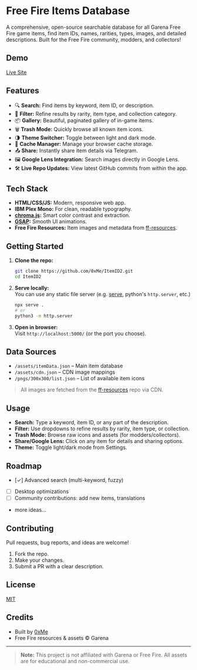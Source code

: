 # Free Fire Items Database

A comprehensive, open-source searchable database for all Garena Free Fire game items, find item IDs, names, rarities, types, images, and detailed descriptions. Built for the Free Fire community, modders, and collectors!

## Demo

[Live Site](https://0xme.github.io/ItemID2/)

## Features

- 🔍 **Search:** Find items by keyword, item ID, or description.
- 🎨 **Filter:** Refine results by rarity, item type, and collection category.
- 📦 **Gallery:** Beautiful, paginated gallery of in-game items.
- 🗑️ **Trash Mode:** Quickly browse all known item icons.
- 🌗 **Theme Switcher:** Toggle between light and dark mode.
- 🚀 **Cache Manager:** Manage your browser cache storage.
- 📤 **Share:** Instantly share item details via Telegram.
- 🖼️ **Google Lens Integration:** Search images directly in Google Lens.
- 🛠️ **Live Repo Updates:** View latest GitHub commits from within the app.

## Tech Stack

- **HTML/CSS/JS:** Modern, responsive web app.
- **IBM Plex Mono:** For clean, readable typography.
- **[chroma.js](https://github.com/gka/chroma.js):** Smart color contrast and extraction.
- **[GSAP](https://greensock.com/gsap/):** Smooth UI animations.
- **Free Fire Resources:** Item images and metadata from [ff-resources](https://github.com/0xme/ff-resources).

## Getting Started

1. **Clone the repo:**
   ```sh
   git clone https://github.com/0xMe/ItemID2.git
   cd ItemID2
   ```
2. **Serve locally:**  
   You can use any static file server (e.g. [serve](https://github.com/vercel/serve), python's `http.server`, etc.)
   ```sh
   npx serve .
   # or
   python3 -m http.server
   ```
3. **Open in browser:**  
   Visit `http://localhost:5000/` (or the port you choose).

## Data Sources

- `/assets/itemData.json` – Main item database
- `/assets/cdn.json` – CDN image mappings
- `/pngs/300x300/list.json` – List of available item icons

> All images are fetched from the [ff-resources](https://github.com/0xme/ff-resources) repo via CDN.

## Usage

- **Search:** Type a keyword, item ID, or any part of the description.
- **Filter:** Use dropdowns to refine results by rarity, item type, or collection.
- **Trash Mode:** Browse raw icons and assets (for modders/collectors).
- **Share/Google Lens:** Click on any item for details and sharing options.
- **Theme:** Toggle light/dark mode from Settings.

## Roadmap

- [✓] Advanced search (multi-keyword, fuzzy)
- [ ] Desktop optimizations
- [ ] Community contributions: add new items, translations
- more ideas...

## Contributing

Pull requests, bug reports, and ideas are welcome!

1. Fork the repo.
2. Make your changes.
3. Submit a PR with a clear description.

## License

[MIT](https://opensource.org/licenses/MIT)

## Credits

- Built by [0xMe](https://github.com/0xMe)
- Free Fire resources & assets © Garena

---

> **Note:** This project is not affiliated with Garena or Free Fire. All assets are for educational and non-commercial use.
